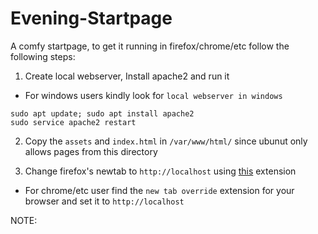 # Evening-Startpage
A comfy startpage, to get it running in firefox/chrome/etc follow the following steps:

1. Create local webserver, Install apache2 and run it
  - For windows users kindly look for `local webserver in windows`

```
sudo apt update; sudo apt install apache2
sudo service apache2 restart 
```

2. Copy the `assets` and `index.html` in `/var/www/html/` since ubunut only allows pages from this directory

3. Change firefox's newtab to `http://localhost` using [this](https://addons.mozilla.org/de/firefox/addon/new-tab-override/) extension 
  - For chrome/etc user find the `new tab override` extension for your browser and set it to `http://localhost`

NOTE:
